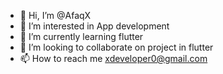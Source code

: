 - 👋 Hi, I’m @AfaqX
- 👀 I’m interested in App development 
- 🌱 I’m currently learning  flutter
- 💞️ I’m looking to collaborate on project in flutter
- 📫 How to reach me  xdeveloper0@gmail.com

<!---
AfaqX/AfaqX is a ✨ special ✨ repository because its `README.md` (this file) appears on your GitHub profile.
You can click the Preview link to take a look at your changes.
--->
